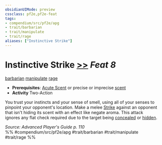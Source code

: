 ```yaml
---
obsidianUIMode: preview
cssclass: pf2e,pf2e-feat
tags:
- compendium/src/pf2e/apg
- trait/barbarian
- trait/manipulate
- trait/rage
aliases: ["Instinctive Strike"]
---
```

# Instinctive Strike  [>>](../../rules/core-rulebook/chapter-9-playing-the-game.md#Actions "Two-Action") *Feat 8*  
[barbarian](../../rules/traits/barbarian.md)  [manipulate](../../rules/traits/manipulate.md)  [rage](../../rules/traits/rage.md)  

- **Prerequisites**: [Acute Scent](acute-scent.md) or precise or imprecise [scent](../../rules/abilities/scent.md)
- **Activity** Two-Action

You trust your instincts and your sense of smell, using all of your senses to pinpoint your opponent's location. Make a melee [Strike](../../rules/actions/strike.md) against an opponent that isn't hiding its scent with an effect like negate aroma. This attack ignores any flat check required due to the target being [concealed](../../rules/conditions.md#Concealed) or [hidden](../../rules/conditions.md#Hidden).

*Source: Advanced Player's Guide p. 110*  
%% #compendium/src/pf2e/apg #trait/barbarian #trait/manipulate #trait/rage %%